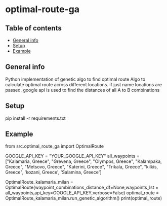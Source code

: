 # optimal-route-ga

## Table of contents
* [General info](#general-info)
* [Setup](#setup)
* [Example](#example)

## General info
Python implementation of genetic algo to find optimal route
Algo to calculate optimal route across different locations.
if just name locations are passed, google api is used to find the distances of all A to B combinations

## Setup
pip install -r requirements.txt

## Example
from src.optimal_route_ga import OptimalRoute

GOOGLE_API_KEY = "YOUR_GOOGLE_API_KEY"
all_waypoints = ["Kalamaria, Greece",
                 "Grevena, Greece",
                 "Olympos, Greece",
                 "Kalampaka, Greece",
                 "Metsovo, Greece",
                "Katerini, Greece",
                "Trikala, Greece",
                "kilkis, Greece",
                'kozani, Greece',
                'Salamina, Greece']
                
OptimalRoute_kalamaria_milan = OptimalRoute(waypoint_combinations_distance_df=None,waypoints_lst = all_waypoints,api_key=GOOGLE_API_KEY,verbose=False)
optimal_route = OptimalRoute_kalamaria_milan.run_genetic_algorithm()
print(optimal_route)
